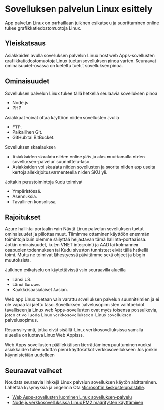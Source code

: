 <properties 
    pageTitle="Johdanto App Serviceen Linux | Microsoft Azure" 
    description="Lisätietoja sovelluksen palvelun Linux." 
    keywords="sovelluksen Azure-palvelu, linux, oss"
    services="app-service" 
    documentationCenter="" 
    authors="naziml" 
    manager="wpickett" 
    editor=""/>

<tags 
    ms.service="app-service" 
    ms.workload="na" 
    ms.tgt_pltfrm="na" 
    ms.devlang="na" 
    ms.topic="article" 
    ms.date="10/10/2016" 
    ms.author="naziml"/>

# <a name="introduction-to-app-service-on-linux"></a>Sovelluksen palvelun Linux esittely
App palvelun Linux on parhaillaan julkinen esikatselu ja suorittaminen online tukee grafiikkatiedostomuotoja Linux. 

## <a name="overview"></a>Yleiskatsaus ##
Asiakkaiden avulla sovelluksen palvelun Linux host web Apps-sovellusten grafiikkatiedostomuotoja Linux tuetun sovelluksen pinoa varten. Seuraavat ominaisuudet-osassa on lueteltu tuetut sovelluksen pinoa.

## <a name="features"></a>Ominaisuudet ##
Sovelluksen palvelun Linux tukee tällä hetkellä seuraavia sovelluksen pinoa

- Node.js
- PHP

Asiakkaat voivat ottaa käyttöön niiden sovellusten avulla

- FTP.
- Paikallinen Git.
- GitHub tai BitBucket.

Sovelluksen skaalauksen


- Asiakkaiden skaalata niiden online ylös ja alas muuttamalla niiden sovelluksen-palvelun suunnittelu-taso. 
- Asiakkaiden voi skaalata niiden sovellusten ja suorita niiden app useita kertoja allekirjoitusvarmenteella niiden SKU yli.

Joitakin perustoimintoja Kudu toimivat

- Ympäristössä.
- Asennuksia.
- Tavallinen konsolissa.

## <a name="limitations"></a>Rajoitukset ##

Azure hallinta-portaalin vain Näytä Linux palvelun sovelluksen tuetut ominaisuudet ja piilottaa muut. Tiimimme ottaminen käyttöön enemmän toimintoja kuin olemme säilyttää heijastavan tämä hallinta-portaalissa. Jotkin ominaisuudet, kuten VNET integrointi ja AAD tai kolmannen osapuolen todennuksen tai Kudu sivuston tunnisteet eivät tällä hetkellä toimi. Mutta ne toimivat lähestyessä päivitämme sekä ohjeet ja blogin muutoksista.

Julkinen esikatselu on käytettävissä vain seuraavilla alueilla

-   Länsi US.
-   Länsi Europe.
-   Kaakkoisaasialaiset Aasian.

Web app Linux tuetaan vain varattu sovelluksen palvelun suunnitelmien ja ei ole vapaa tai jaettu taso. Sovelluksen palvelusopimusten vaihtoehdot tavalliseen ja Linux web Apps-sovellusten ovat myös toisensa poissulkevia, joten et voi luoda Linux verkkosovellukseen-Linux sovelluksen-palvelusopimus.

Resurssiryhmä, jotka eivät sisällä-Linux verkkosovelluksissa samalla alueella on luotava Linux Web Appissa.

Web Apps-sovellusten päällekkäisen kierrättäminen puuttuminen vuoksi asiakkaiden tulee odottaa pieni käyttökatkot verkkosovellukseen Jos jonkin käynnistetään uudelleen. 

## <a name="next-steps"></a>Seuraavat vaiheet ##

Noudata seuraavia linkkejä Linux palvelun sovelluksen käytön aloittaminen. Lähettää kysymyksiä ja ongelmia Ota [Microsoftin keskustelupalstalle](https://social.msdn.microsoft.com/forums/azure/home?forum=windowsazurewebsitespreview).

* [Web Apps-sovellusten luominen Linux sovelluksen-palvelu](./app-service-linux-how-to-create-a-web-app.md)
* [Node.js verkkosovelluksissa Linux PM2 määritysten käyttäminen](./app-service-linux-using-nodejs-pm2.md)

